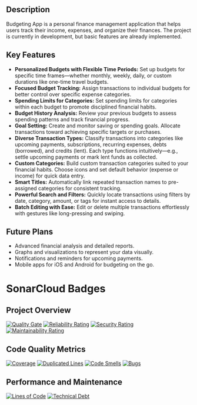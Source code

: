 ## Description
Budgeting App is a personal finance management application that helps users track their income, expenses, and organize their finances. The project is currently in development, but basic features are already implemented.

## Key Features
- **Personalized Budgets with Flexible Time Periods:** Set up budgets for specific time frames—whether monthly, weekly, daily, or custom durations like one-time travel budgets.
- **Focused Budget Tracking:** Assign transactions to individual budgets for better control over specific expense categories.
- **Spending Limits for Categories:** Set spending limits for categories within each budget to promote disciplined financial habits.
- **Budget History Analysis:** Review your previous budgets to assess spending patterns and track financial progress.
- **Goal Setting:** Create and monitor saving or spending goals. Allocate transactions toward achieving specific targets or purchases.
- **Diverse Transaction Types:** Classify transactions into categories like upcoming payments, subscriptions, recurring expenses, debts (borrowed), and credits (lent). Each type functions intuitively—e.g., settle upcoming payments or mark lent funds as collected.
- **Custom Categories:** Build custom transaction categories suited to your financial habits. Choose icons and set default behavior (expense or income) for quick data entry.
- **Smart Titles:** Automatically link repeated transaction names to pre-assigned categories for consistent tracking.
- **Powerful Search and Filters:** Quickly locate transactions using filters by date, category, amount, or tags for instant access to details.
- **Batch Editing with Ease:** Edit or delete multiple transactions effortlessly with gestures like long-pressing and swiping.

## Future Plans
- Advanced financial analysis and detailed reports.
- Graphs and visualizations to represent your data visually.
- Notifications and reminders for upcoming payments.
- Mobile apps for iOS and Android for budgeting on the go.

# SonarCloud Badges

## Project Overview
[![Quality Gate](https://sonarcloud.io/api/project_badges/measure?project=<project_key>&metric=alert_status)](https://sonarcloud.io/dashboard?id=Gryshchenko_finance_app)
[![Reliability Rating](https://sonarcloud.io/api/project_badges/measure?project=<project_key>&metric=reliability_rating)](https://sonarcloud.io/dashboard?id=Gryshchenko_finance_app)
[![Security Rating](https://sonarcloud.io/api/project_badges/measure?project=<project_key>&metric=security_rating)](https://sonarcloud.io/dashboard?id=Gryshchenko_finance_app)
[![Maintainability Rating](https://sonarcloud.io/api/project_badges/measure?project=<project_key>&metric=sqale_rating)](https://sonarcloud.io/dashboard?id=Gryshchenko_finance_app)

## Code Quality Metrics
[![Coverage](https://sonarcloud.io/api/project_badges/measure?project=<project_key>&metric=coverage)](https://sonarcloud.io/dashboard?id=<project_key)
[![Duplicated Lines](https://sonarcloud.io/api/project_badges/measure?project=<project_key>&metric=duplicated_lines_density)](https://sonarcloud.io/dashboard?id=Gryshchenko_finance_app)
[![Code Smells](https://sonarcloud.io/api/project_badges/measure?project=<project_key>&metric=code_smells)](https://sonarcloud.io/dashboard?id=Gryshchenko_finance_app)
[![Bugs](https://sonarcloud.io/api/project_badges/measure?project=<project_key>&metric=bugs)](https://sonarcloud.io/dashboard?id=Gryshchenko_finance_app)

## Performance and Maintenance
[![Lines of Code](https://sonarcloud.io/api/project_badges/measure?project=<project_key>&metric=ncloc)](https://sonarcloud.io/dashboard?id=Gryshchenko_finance_app)
[![Technical Debt](https://sonarcloud.io/api/project_badges/measure?project=<project_key>&metric=sqale_index)](https://sonarcloud.io/dashboard?id=Gryshchenko_finance_app)
